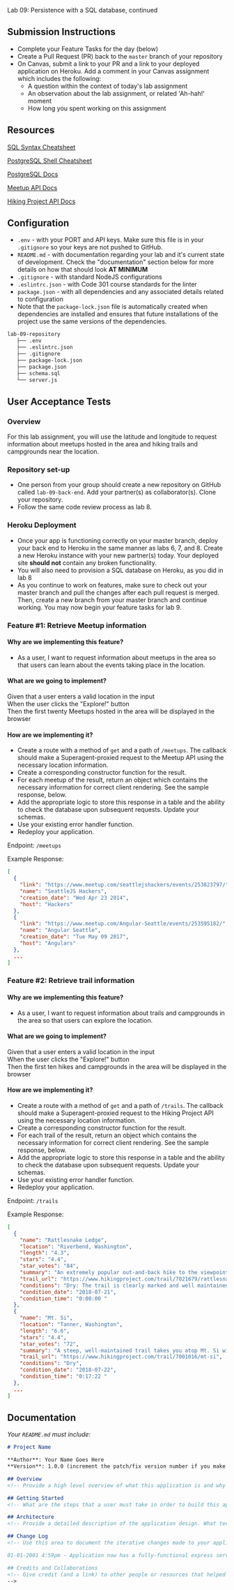 Lab 09: Persistence with a SQL database, continued

## Submission Instructions

- Complete your Feature Tasks for the day (below)
- Create a Pull Request (PR) back to the `master` branch of your repository
- On Canvas, submit a link to your PR and a link to your deployed application on Heroku. Add a comment in your Canvas assignment which includes the following:
  - A question within the context of today's lab assignment
  - An observation about the lab assignment, or related 'Ah-hah!' moment
  - How long you spent working on this assignment

## Resources

[SQL Syntax Cheatsheet](./cheatsheets/sql.md)

[PostgreSQL Shell Cheatsheet](./cheatsheets/postgres-shell.md)

[PostgreSQL Docs](https://www.postgresql.org/docs/)

[Meetup API Docs](https://www.meetup.com/meetup_api/)

[Hiking Project API Docs](https://www.hikingproject.com/data)

## Configuration

- `.env` - with your PORT and API keys. Make sure this file is in your `.gitignore` so your keys are not pushed to GitHub.
- `README.md` - with documentation regarding your lab and it's current state of development. Check the "documentation" section below for more details on how that should look **AT MINIMUM**
- `.gitignore` - with standard NodeJS configurations
- `.eslintrc.json` - with Code 301 course standards for the linter
- `package.json` - with all dependencies and any associated details related to configuration
- Note that the `package-lock.json` file is automatically created when dependencies are installed and ensures that future installations of the project use the same versions of the dependencies.

```sh
lab-09-repository
   ├── .env
   ├── .eslintrc.json
   ├── .gitignore
   ├── package-lock.json
   ├── package.json
   ├── schema.sql
   └── server.js
```

## User Acceptance Tests

### Overview

For this lab assignment, you will use the latitude and longitude to request information about meetups hosted in the area and hiking trails and campgrounds near the location.

### Repository set-up

- One person from your group should create a new repository on GitHub called `lab-09-back-end`. Add your partner(s) as collaborator(s). Clone your repository.
- Follow the same code review process as lab 8.

### Heroku Deployment

- Once your app is functioning correctly on your master branch, deploy your back end to Heroku in the same manner as labs 6, 7, and 8. Create a new Heroku instance with your new partner(s) today. Your deployed site **should not** contain any broken functionality. 
- You will also need to provision a SQL database on Heroku, as you did in lab 8
- As you continue to work on features, make sure to check out your master branch and pull the changes after each pull request is merged. Then, create a new branch from your master branch and continue working. You may now begin your feature tasks for lab 9.

### Feature #1: Retrieve Meetup information

#### Why are we implementing this feature?

- As a user, I want to request information about meetups in the area so that users can learn about the events taking place in the location.

#### What are we going to implement?

Given that a user enters a valid location in the input  
When the user clicks the "Explore!" button   
Then the first twenty Meetups hosted in the area will be displayed in the browser  

#### How are we implementing it?

- Create a route with a method of `get` and a path of `/meetups`. The callback should make a Superagent-proxied request to the Meetup API using the necessary location information.
- Create a corresponding constructor function for the result.
- For each meetup of the result, return an object which contains the necessary information for correct client rendering. See the sample response, below.
- Add the appropriate logic to store this response in a table and the ability to check the database upon subsequent requests. Update your schemas.
- Use your existing error handler function.
- Redeploy your application.

Endpoint:
`/meetups`

Example Response:
```json
[
  {
    "link": "https://www.meetup.com/seattlejshackers/events/253823797/",
    "name": "SeattleJS Hackers",
    "creation_date": "Wed Apr 23 2014",
    "host": "Hackers"
  },
  {
    "link": "https://www.meetup.com/Angular-Seattle/events/253595182/",
    "name": "Angular Seattle",
    "creation_date": "Tue May 09 2017",
    "host": "Angulars"
  },
  ...
]
```

### Feature #2: Retrieve trail information

#### Why are we implementing this feature?

- As a user, I want to request information about trails and campgrounds in the area so that users can explore the location.

#### What are we going to implement?

Given that a user enters a valid location in the input  
When the user clicks the "Explore!" button  
Then the first ten hikes and campgrounds in the area will be displayed in the browser   

#### How are we implementing it?

- Create a route with a method of `get` and a path of `/trails`. The callback should make a Superagent-proxied request to the Hiking Project API using the necessary location information.
- Create a corresponding constructor function for the result.
- For each trail of the result, return an object which contains the necessary information for correct client rendering. See the sample response, below.
- Add the appropriate logic to store this response in a table and the ability to check the database upon subsequent requests. Update your schemas.
- Use your existing error handler function.
- Redeploy your application.

Endpoint:
`/trails`

Example Response:
```json
[
  {
    "name": "Rattlesnake Ledge",
    "location": "Riverbend, Washington",
    "length": "4.3",
    "stars": "4.4",
    "star_votes": "84",
    "summary": "An extremely popular out-and-back hike to the viewpoint on Rattlesnake Ledge.",
    "trail_url": "https://www.hikingproject.com/trail/7021679/rattlesnake-ledge",
    "conditions": "Dry: The trail is clearly marked and well maintained.",
    "condition_date": "2018-07-21",
    "condition_time": "0:00:00 "
  },
  {
    "name": "Mt. Si",
    "location": "Tanner, Washington",
    "length": "6.6",
    "stars": "4.4",
    "star_votes": "72",
    "summary": "A steep, well-maintained trail takes you atop Mt. Si with outrageous views of Puget Sound.",
    "trail_url": "https://www.hikingproject.com/trail/7001016/mt-si",
    "conditions": "Dry",
    "condition_date": "2018-07-22",
    "condition_time": "0:17:22 "
  },
  ...
]
```

## Documentation

_Your `README.md` must include:_

```md
# Project Name

**Author**: Your Name Goes Here
**Version**: 1.0.0 (increment the patch/fix version number if you make more commits past your first submission)

## Overview
<!-- Provide a high level overview of what this application is and why you are building it, beyond the fact that it's an assignment for this class. (i.e. What's your problem domain?) -->

## Getting Started
<!-- What are the steps that a user must take in order to build this app on their own machine and get it running? -->

## Architecture
<!-- Provide a detailed description of the application design. What technologies (languages, libraries, etc) you're using, and any other relevant design information. -->

## Change Log
<!-- Use this area to document the iterative changes made to your application as each feature is successfully implemented. Use time stamps. Here's an examples:

01-01-2001 4:59pm - Application now has a fully-functional express server, with a GET route for the location resource.

## Credits and Collaborations
<!-- Give credit (and a link) to other people or resources that helped you build this application. -->
-->
```
